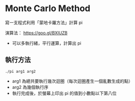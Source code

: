 # Monte Carlo Method

寫一支程式利用「蒙地卡羅方法」計算 pi

演算法： https://goo.gl/BXlUZB

* 可以多執行緒，平行運算，計算出 pi


## 執行方法
```
./pi arg1 arg2
```
* arg1 為總共要執行幾次迴圈（每次迴圈產生一個亂數生成的點）
* arg2 為幾個執行序
* 執行完成後，於螢幕上印出 pi 的值到小數點以下第八位